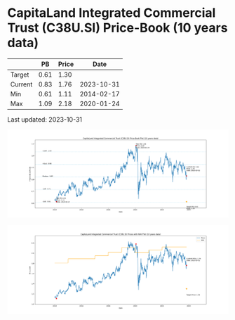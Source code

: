 # CapitaLand Integrated Commercial Trust (C38U.SI) Price-Book (10 years data)

|     | PB   | Price | Date       |
|-----|------|-------|------------|
| Target | 0.61 | 1.30  |  |
| Current | 0.83 | 1.76  | 2023-10-31 |
| Min | 0.61 | 1.11  | 2014-02-17 |
| Max | 1.09 | 2.18  | 2020-01-24 |

Last updated: 2023-10-31

![Plot of Price-Book ratio for CapitaLand Integrated Commercial Trust (C38U.SI)](C38U_pb_10.png)

![Plot of Price with NAV for CapitaLand Integrated Commercial Trust (C38U.SI)](C38U_price_nav_10.png)
